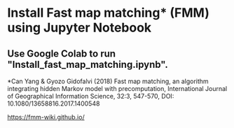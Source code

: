 # Install Fast map matching* (FMM) using Jupyter Notebook

## Use Google Colab to run "Install_fast_map_matching.ipynb".

*Can Yang & Gyozo Gidofalvi (2018) Fast map matching, an algorithm
integrating hidden Markov model with precomputation, International Journal of Geographical Information Science, 32:3, 547-570, DOI: 10.1080/13658816.2017.1400548

https://fmm-wiki.github.io/
